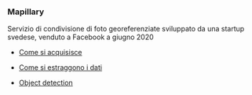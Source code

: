 ---
---
### Mapillary

Servizio di condivisione di foto georeferenziate sviluppato da una startup svedese, venduto a Facebook a giugno 2020

- <a href="https://help.mapillary.com/hc/en-us/articles/115001881105-Introduction-to-Mapillary" target="_blank">Come si acquisisce</a>

- <a href="https://help.mapillary.com/hc/en-us/articles/115001846005-Observing-and-showing-places" target="_blank">Come si estraggono i dati</a>

- <a href="https://help.mapillary.com/hc/en-us/articles/115000967191-Object-detections" target="_blank">Object detection</a>

